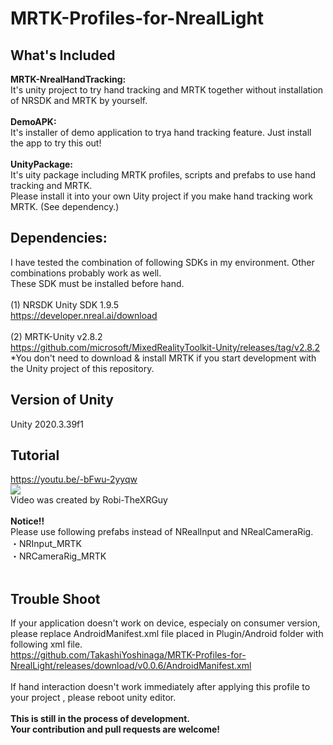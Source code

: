 # MRTK-Profiles-for-NrealLight

## What's Included
<b>MRTK-NrealHandTracking:</b> <br>
It's unity project to try hand tracking and MRTK together without installation of NRSDK and MRTK by yourself. <br> <br>
<b>DemoAPK:</b> <br>
It's installer of demo application to trya hand tracking feature. Just install the app to try this out! <br> <br>
<b>UnityPackage:</b> <br>
It's uity package including MRTK profiles, scripts and prefabs to use hand tracking and MRTK. <br>
Please install it into your own Uity project if you make hand tracking work MRTK. (See dependency.)<br>

## Dependencies:
I have tested the combination of following SDKs in my environment. Other combinations probably work as well.<br>
These SDK must be installed before hand.<br><br>
(1) NRSDK Unity SDK 1.9.5<br>
https://developer.nreal.ai/download
<br><br>
(2) MRTK-Unity v2.8.2<br>
https://github.com/microsoft/MixedRealityToolkit-Unity/releases/tag/v2.8.2
<br>
*You don't need to download & install MRTK if you start development with the Unity project of this repository.
<br>
## Version of Unity
Unity 2020.3.39f1
<br>
## Tutorial
https://youtu.be/-bFwu-2yyqw
<br>
[![](https://img.youtube.com/vi/-bFwu-2yyqw/0.jpg)](https://www.youtube.com/watch?v=-bFwu-2yyqw)
<br>Video was created by Robi-TheXRGuy
<br>
<br>
<b>Notice!!</b><br>
Please use following prefabs instead of NRealInput and NRealCameraRig.<br>
・NRInput_MRTK<br>
・NRCameraRig_MRTK<br>
<br>
## Trouble Shoot
If your application doesn't work on device, especialy on consumer version, please replace AndroidManifest.xml file placed in Plugin/Android folder with following xml file.<br>
https://github.com/TakashiYoshinaga/MRTK-Profiles-for-NrealLight/releases/download/v0.0.6/AndroidManifest.xml
<br><br>
If hand interaction doesn't work immediately after applying this profile to your project , please reboot unity editor.
<br>
<br>
<b>This is still in the process of development. <br>
Your contribution and pull requests are welcome!</b>
